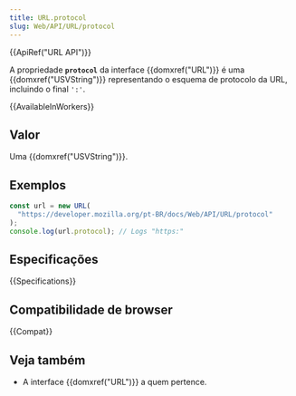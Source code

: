 ```yaml
---
title: URL.protocol
slug: Web/API/URL/protocol
---
```


{{ApiRef("URL API")}}

A propriedade **`protocol`** da interface {{domxref("URL")}} é uma {{domxref("USVString")}} representando o esquema de protocolo da URL, incluindo o final `':'`.

{{AvailableInWorkers}}

## Valor

Uma {{domxref("USVString")}}.

## Exemplos

```js
const url = new URL(
  "https://developer.mozilla.org/pt-BR/docs/Web/API/URL/protocol"
);
console.log(url.protocol); // Logs "https:"
```

## Especificações

{{Specifications}}

## Compatibilidade de browser

{{Compat}}

## Veja também

- A interface {{domxref("URL")}} a quem pertence.

